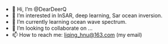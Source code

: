 - 👋 Hi, I’m @DearDeerQ
- 👀 I’m interested in InSAR, deep learning, Sar ocean inversion.
- 🌱 I’m currently learning ocean wave spectrum.
- 💞️ I’m looking to collaborate on ...
- 📫 How to reach me: liqing_hnu@163.com (my email)

<!---
DearDeerQ/DearDeerQ is a ✨ special ✨ repository because its `README.md` (this file) appears on your GitHub profile.
You can click the Preview link to take a look at your changes.
--->
